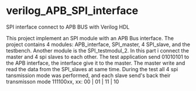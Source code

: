 # verilog_APB_SPI_interface
SPI interface connect to APB BUS with Verilog HDL

This project implement an SPI module with an APB Bus interface. 
The project contains 4 modules: APB_interface, SPI_master, 4 SPI_slave, and the testbench.
Another module is the SPI_testmodul_2. In this part i connect the master and 4 spi slaves to each other.
The test application send 01010101 to the APB interface, the interface give it to the master. 
The master write and read the data from the SPI_slaves at same time. 
During the test all 4 spi tansmission mode was performed, and each slave send's back their transmisson mode 111100xx, xx: 00 | 01 | 11 | 10

